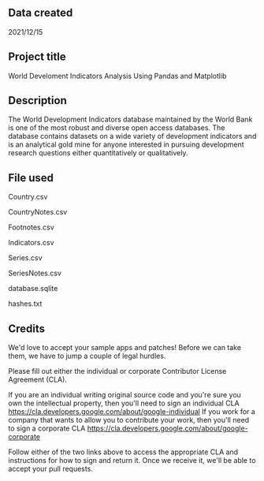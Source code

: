 

## Data created

2021/12/15

## Project title

World Develoment Indicators Analysis Using Pandas and Matplotlib


## Description

The World Development Indicators database maintained by the World Bank is one of the most robust and diverse open access databases. 
The database contains datasets on a wide variety of development indicators and is an analytical gold mine for anyone interested in pursuing 
development research questions either quantitatively or qualitatively.


## File used


Country.csv

CountryNotes.csv

Footnotes.csv

Indicators.csv

Series.csv

SeriesNotes.csv

database.sqlite

hashes.txt

## Credits

We'd love to accept your sample apps and patches! Before we can take them, we have to jump a couple of legal hurdles.

Please fill out either the individual or corporate Contributor License Agreement (CLA).

If you are an individual writing original source code and you're sure you own the intellectual property, then you'll need to sign an individual CLA https://cla.developers.google.com/about/google-individual If you work for a company that wants to allow you to contribute your work, then you'll need to sign a corporate CLA https://cla.developers.google.com/about/google-corporate

Follow either of the two links above to access the appropriate CLA and instructions for how to sign and return it. Once we receive it, we'll be able to accept your pull requests.
